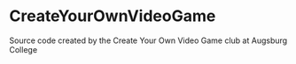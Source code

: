 CreateYourOwnVideoGame
======================

Source code created by the Create Your Own Video Game club at Augsburg College
